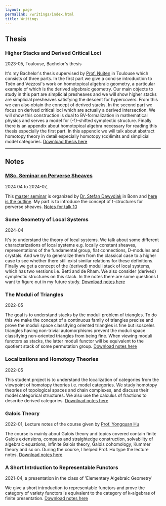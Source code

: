 ```yaml
---
layout: page
permalink: /writings/index.html
title: Writings
---
```

## Thesis
### Higher Stacks and Derived Critical Loci
2023-05, Toulouse, Bachelor's thesis

It's my Bachelor's thesis supervised by [Prof. Nuiten](https://www.math.univ-toulouse.fr/~jnuiten/) in Toulouse which consists of three parts. In the first part we give a concise introduction to Toën and Vezzosi's work on homotopical algebraic geometry, a particular example of which is the derived algebraic geometry. Our main objects to study in this part are simplicial presheaves and we will show higher stacks are simplicial presheaves satisfying the descent for hypercovers. From this we can also obtain the concept of derived stacks. In the second part we focus on derived critical loci which are actually a derived intersection. We will show this construction is dual to BV-formalization in mathematical physics and serves a model for (-1)-shifted symplectic structure. Finally there is an appendix about homotopical algebra necessary for reading this thesis especially the first part. In this appendix we will talk about abstract homotopy theory in detail especially homotopy (co)limits and simplicial model categories. [Download thesis here](https://Yining-math.github.io/file/bachelor's%20thesis.pdf)

****

## Notes

### [MSc. Seminar on Perverse Sheaves](https://www.math.uni-bonn.de/people/dawydiak/perverse.html)
2024 04 to 2024-07,

This [master seminar](https://www.math.uni-bonn.de/people/dawydiak/perverse.html) is organized by [Dr. Stefan Dawydiak](https://www.math.uni-bonn.de/people/dawydiak/index.html) in Bonn and [here is the outline](http://www.math.uni-bonn.de/people/dawydiak/perverse_seminar_outline.pdf). My part is to introduce the concept of t-structures for perverse sheaves. [Notes for talk 10](https://Yining-math.github.io/file/2024-06-notes-1.pdf)

### Some Geometry of Local Systems
2024-04

It's to understand the theory of local systems. We talk about some different characterizations of local systems e.g. locally constant sheaves, representations of the fundamental group, flat connections, D-modules and crystals. And we try to generalize them from the classical case to a higher case to see whether there still exist similar relations for these definitions. Finally we get a concept of the (derived) moduli stack of local systems, which has two versions i.e. Betti and de Rham. We also consider (derived) symplectic structures on this stack. In the notes there are some questions I want to figure out in my future study. [Download notes here](https://Yining-math.github.io/file/2024-04-notes-1.pdf)

### The Moduli of Triangles
2022-05

The goal is to understand stacks by the moduli problem of triangles. To do this we make the concept of a continuous family of triangles precise and prove the moduli space classifying oriented triangles is fine but isosceles triangles having non-trivial automorphisms prevent the moduli space classifying non-oriented triangles from being fine. When viewing moduli functors as stacks, the latter moduli functor will be equivalent to the quotient stack of some permutation group. [Download notes here](https://Yining-math.github.io/file/2022-05-notes-2.pdf)

### Localizations and Homotopy Theories
2022-05

This student project is to understand the localization of categories from the viewpoint of homotopy theories i.e. model categories. We study homotopy theories of topological spaces and chain complexes, and discuss their model categorical structures. We also use the calculus of fractions to describe derived categories. [Download notes here](https://Yining-math.github.io/file/2022-05-notes-1.pdf)
### Galois Theory
2022-01, Lecture notes of the course given by [Prof. Yongquan Hu](http://www.mcm.ac.cn/faculty/huyongquan/201509/t20150909_306981.html)

The course is mainly about Galois theory and topics covered contain finite Galois extensions, compass and straightedge construction, solvability of algebraic equations, infinite Galois theory, Galois cohomology, Kummer theory and so on. During the course, I helped Prof. Hu type the lecture notes. [Download notes here](https://Yining-math.github.io/file/2022-01-notes-1.pdf)

### A Short Intrduction to Representable Functors
2021-04, a presentation in the class of 'Elementary Algebraic Geometry'

We give a short introduction to representable functors and prove the category of variety functors is equivalent to the category of k-algebras of finite presentation. [Download notes here](https://Yining-math.github.io/file/2021-04-notes-1.pdf)
